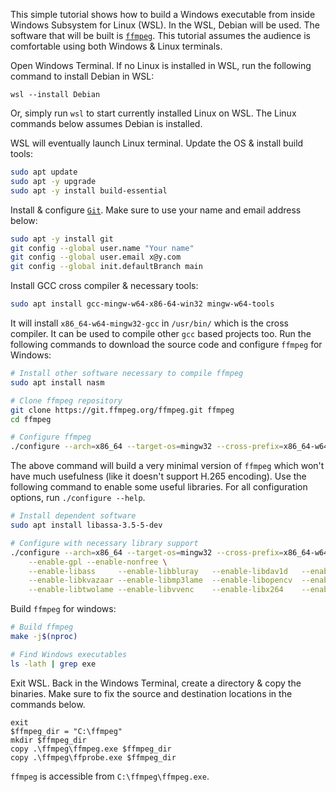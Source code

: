 This simple tutorial shows how to build a Windows executable from inside Windows Subsystem for Linux (WSL). In the WSL, Debian will be used.
The software that will be built is [`ffmpeg`](https://ffmpeg.org/). This tutorial assumes the audience is comfortable using both Windows &
Linux terminals.

Open Windows Terminal. If no Linux is installed in WSL, run the following command to install Debian in WSL:

```terminal
wsl --install Debian
```

Or, simply run `wsl` to start currently installed Linux on WSL. The Linux commands below assumes Debian is installed.

WSL will eventually launch Linux terminal. Update the OS & install build tools:

```bash
sudo apt update
sudo apt -y upgrade
sudo apt -y install build-essential
```

Install & configure [`Git`](https://git-scm.com/). Make sure to use your name and email address below:

```bash
sudo apt -y install git
git config --global user.name "Your name"
git config --global user.email x@y.com
git config --global init.defaultBranch main
```

Install GCC cross compiler & necessary tools:

```bash
sudo apt install gcc-mingw-w64-x86-64-win32 mingw-w64-tools
```

It will install `x86_64-w64-mingw32-gcc` in `/usr/bin/` which is the cross compiler. It can be used to compile other `gcc` based projects too. Run the
following commands to download the source code and configure `ffmpeg` for Windows:

```bash
# Install other software necessary to compile ffmpeg
sudo apt install nasm

# Clone ffmpeg repository
git clone https://git.ffmpeg.org/ffmpeg.git ffmpeg
cd ffmpeg

# Configure ffmpeg
./configure --arch=x86_64 --target-os=mingw32 --cross-prefix=x86_64-w64-mingw32-
```

The above command will build a very minimal version of `ffmpeg` which won't have much usefulness (like it doesn't support H.265 encoding). Use the
following command to enable some useful libraries. For all configuration options, run `./configure --help`.

```bash
# Install dependent software
sudo apt install libassa-3.5-5-dev

# Configure with necessary library support
./configure --arch=x86_64 --target-os=mingw32 --cross-prefix=x86_64-w64-mingw32- \
    --enable-gpl --enable-nonfree \
    --enable-libass     --enable-libbluray   --enable-libdav1d   --enable-libdavs2     --enable-libfdk-aac \
    --enable-libkvazaar --enable-libmp3lame  --enable-libopencv  --enable-libopenh264  --enable-librav1e \
    --enable-libtwolame --enable-libvvenc    --enable-libx264    --enable-libx265      --enable-openssl
```

Build `ffmpeg` for windows:

```bash
# Build ffmpeg
make -j$(nproc)

# Find Windows executables
ls -lath | grep exe
```

Exit WSL. Back in the Windows Terminal, create a directory & copy the binaries. Make sure to fix the source and destination locations in the commands
below.

```terminal
exit
$ffmpeg_dir = "C:\ffmpeg"
mkdir $ffmpeg_dir
copy .\ffmpeg\ffmpeg.exe $ffmpeg_dir
copy .\ffmpeg\ffprobe.exe $ffmpeg_dir
```

`ffmpeg` is accessible from `C:\ffmpeg\ffmpeg.exe`.
